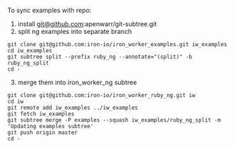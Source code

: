 To sync examples with repo:
1. install git@github.com:apenwarr/git-subtree.git
2. split ng examples into separate branch 
```
git clone git@github.com:iron-io/iron_worker_examples.git iw_examples
cd iw_examples
git subtree split --prefix ruby_ng --annotate="(split)" -b ruby_ng_split
cd -
```
3. merge them into iron_worker_ng subtree
```
git clone git@github.com:iron-io/iron_worker_ruby_ng.git iw
cd iw
git remote add iw_examples ../iw_examples
git fetch iw_examples
git subtree merge -P examples --squash iw_examples/ruby_ng_split -m 'Updating examples subtree'
git push origin master
cd -
```